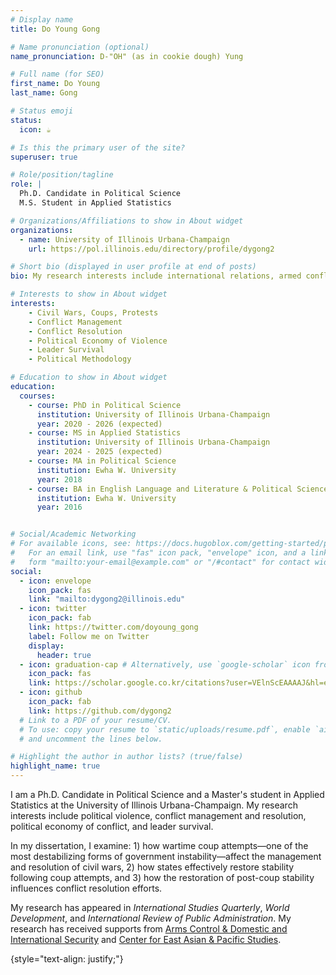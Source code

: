 ```yaml
---
# Display name
title: Do Young Gong

# Name pronunciation (optional)
name_pronunciation: D-"OH" (as in cookie dough) Yung

# Full name (for SEO)
first_name: Do Young
last_name: Gong

# Status emoji
status:
  icon: ☕️

# Is this the primary user of the site?
superuser: true

# Role/position/tagline
role: |
  Ph.D. Candidate in Political Science
  M.S. Student in Applied Statistics

# Organizations/Affiliations to show in About widget
organizations:
  - name: University of Illinois Urbana-Champaign
    url: https://pol.illinois.edu/directory/profile/dygong2

# Short bio (displayed in user profile at end of posts)
bio: My research interests include international relations, armed conflicts, the interdependence between political violence, and leader survival.

# Interests to show in About widget
interests:
    - Civil Wars, Coups, Protests
    - Conflict Management
    - Conflict Resolution
    - Political Economy of Violence
    - Leader Survival
    - Political Methodology

# Education to show in About widget
education:
  courses:
    - course: PhD in Political Science
      institution: University of Illinois Urbana-Champaign
      year: 2020 - 2026 (expected)
    - course: MS in Applied Statistics
      institution: University of Illinois Urbana-Champaign
      year: 2024 - 2025 (expected)
    - course: MA in Political Science
      institution: Ewha W. University 
      year: 2018
    - course: BA in English Language and Literature & Political Science
      institution: Ewha W. University
      year: 2016


# Social/Academic Networking
# For available icons, see: https://docs.hugoblox.com/getting-started/page-builder/#icons
#   For an email link, use "fas" icon pack, "envelope" icon, and a link in the
#   form "mailto:your-email@example.com" or "/#contact" for contact widget.
social:
  - icon: envelope
    icon_pack: fas
    link: "mailto:dygong2@illinois.edu"
  - icon: twitter
    icon_pack: fab
    link: https://twitter.com/doyoung_gong
    label: Follow me on Twitter
    display:
      header: true
  - icon: graduation-cap # Alternatively, use `google-scholar` icon from `ai` icon pack
    icon_pack: fas
    link: https://scholar.google.co.kr/citations?user=VElnScEAAAAJ&hl=en
  - icon: github
    icon_pack: fab
    link: https://github.com/dygong2
  # Link to a PDF of your resume/CV.
  # To use: copy your resume to `static/uploads/resume.pdf`, enable `ai` icons in `params.yaml`,
  # and uncomment the lines below.

# Highlight the author in author lists? (true/false)
highlight_name: true
---
```


I am a Ph.D. Candidate in Political Science and a Master's student in Applied Statistics at the University of Illinois Urbana-Champaign. My research interests include political violence, conflict management and resolution, political economy of conflict, and leader survival. 

In my dissertation, I examine: 1) how wartime coup attempts—one of the most destabilizing forms of government instability—affect the management and resolution of civil wars, 2) how states effectively restore stability following coup attempts, and 3) how the restoration of post-coup stability influences conflict resolution efforts. 

My research has appeared in *International Studies Quarterly*, *World Development*, and *International Review of Public Administration*. My research has received supports from [Arms Control & Domestic and International Security](https://acdis.illinois.edu) and [Center for East Asian & Pacific Studies](https://ceaps.illinois.edu).

{style="text-align: justify;"}
